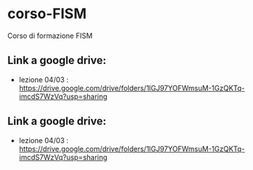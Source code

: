 # corso-FISM
Corso di formazione FISM

## Link a google drive: 
- lezione 04/03 : https://drive.google.com/drive/folders/1lGJ97YOFWmsuM-1GzQKTq-imcdS7WzVq?usp=sharing

## Link a google drive: 
- lezione 04/03 : https://drive.google.com/drive/folders/1lGJ97YOFWmsuM-1GzQKTq-imcdS7WzVq?usp=sharing
